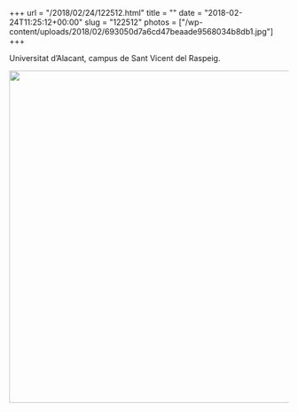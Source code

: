+++
url = "/2018/02/24/122512.html"
title = ""
date = "2018-02-24T11:25:12+00:00"
slug = "122512"
photos = ["/wp-content/uploads/2018/02/693050d7a6cd47beaade9568034b8db1.jpg"]
+++

Universitat d’Alacant, campus de Sant Vicent del Raspeig.

<img src="/wp-content/uploads/2018/02/693050d7a6cd47beaade9568034b8db1.jpg" width="600" height="600" />
